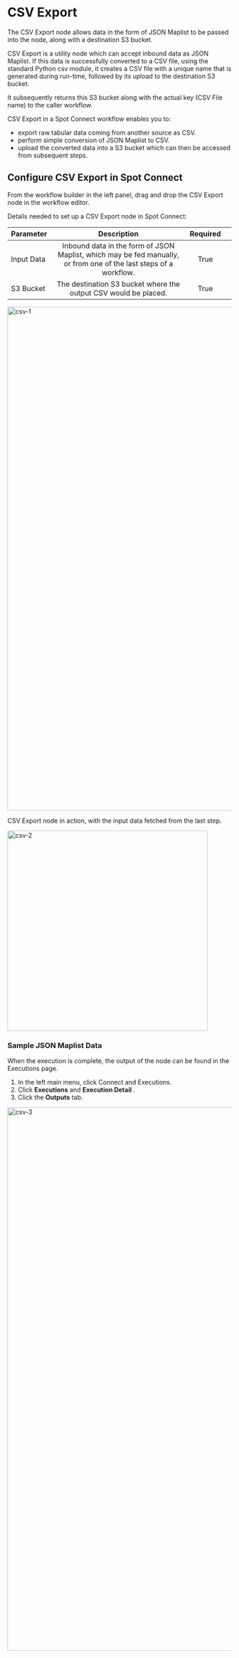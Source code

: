 # CSV Export 

The CSV Export node allows data in the form of JSON Maplist to be passed into the node, along with a destination S3 bucket.  

CSV Export is a utility node which can accept inbound data as JSON Maplist. If this data is successfully converted to a CSV file, using the standard Python csv module, it creates a CSV file with a unique name that is generated during run-time, followed by its upload to the destination S3 bucket.  

It subsequently returns this S3 bucket along with the actual key (CSV File name) to the caller workflow. 

CSV Export in a Spot Connect workflow enables you to: 

* export raw tabular data coming from another source as CSV. 
* perform simple conversion of JSON Maplist to CSV. 
* upload the converted data into a S3 bucket which can then be accessed from subsequent steps. 

## Configure CSV Export in Spot Connect 

From the workflow builder in the left panel, drag and drop the CSV Export node in the workflow editor.  

Details needed to set up a CSV Export node in Spot Connect: 

|       Parameter  |                                                         Description                                                    |      Required  |   |
|------------------|:----------------------------------------------------------------------------------------------------------------------:|:--------------:|---|
|      Input Data  |     Inbound data in the form of JSON Maplist, which may be fed manually, or from one of the last steps of a workflow.  |     True       |   |
|      S3 Bucket   |     The destination S3 bucket where the output CSV would be placed.                                                    |     True       |   |

<img width="1133" alt="csv-1" src="https://github.com/spotinst/help/assets/106514736/e55ebf38-c84e-4e76-a3f2-860b8fb0b25c">

CSV Export node in action, with the input data fetched from the last step.  

<img width="450" alt="csv-2" src="https://github.com/spotinst/help/assets/106514736/14e471e7-7790-40e9-878c-eb6782835522">

###  Sample JSON Maplist Data 

When the execution is complete, the output of the node can be found in the Executions page. 

1. In the left main menu, click Connect and Executions.  
2. Click **Executions** and **Execution Detail <Workflow Name: Version>**.  
3. Click the **Outputs** tab.  

<img width="1222" alt="csv-3" src="https://github.com/spotinst/help/assets/106514736/3cb069d7-b42d-4656-9219-9dcdcceb83e6">

